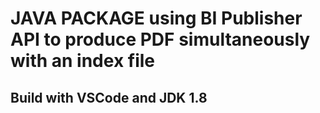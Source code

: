 # JAVA PACKAGE using BI Publisher API to produce PDF simultaneously with an index file
## Build with VSCode and JDK 1.8

